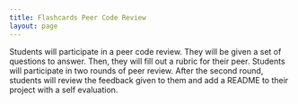 ```yaml
---
title: Flashcards Peer Code Review
layout: page
---
```


Students will participate in a peer code review. They will be given a set of questions to answer. Then, they will fill out a rubric for their peer. Students will participate in two rounds of peer review. After the second round, students will review the feedback given to them and add a README to their project with a self evaluation.
